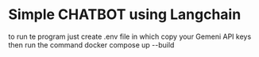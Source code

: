 # Simple CHATBOT using Langchain
to run te program just create .env file in which copy your Gemeni API keys 
then run the command 
docker compose up --build 
